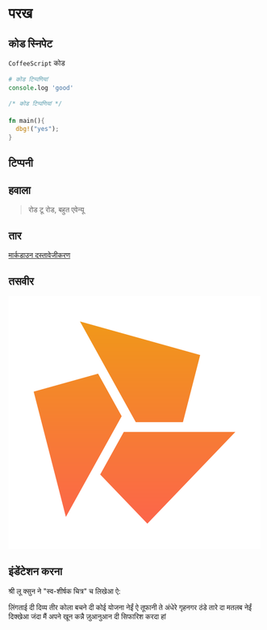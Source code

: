 [मार्कडाउन ग्लोबल कमेंट]:#

# परख

## कोड स्निपेट

`CoffeeScript` कोड

```coffee
# कोड टिप्पणियां
console.log 'good'


```

```rust
/* कोड टिप्पणियां */

fn main(){
  dbg!("yes");
}
```

## टिप्पनी

<!-- HTML 注释 --> 

<!-- 多行注释 --> 

## हवाला

> रोड टू रोड, बहुत एवेन्यू

## तार

[मार्कडाउन दस्तावेजीकरण](https://github.com/xxai-art/xxai-art-md)

## तसवीर

![xxAI.कला ब्रांड पहचान](https://raw.githubusercontent.com/xxai-art/web/main/file/svg/logo.svg)

## इंडेंटेशन करना

श्री लू क्सुन ने "स्व-शीर्षक चित्र" च लिखेआ ऐ:

  लिंगताई दी दिव्य तीर कोला बचने दी कोई योजना नेईं ऐ
  तूफानी ते अंधेरे गृहनगर
  ठंडे तारे दा मतलब नेईं दिक्खेआ जंदा
  मैं अपने खून कन्नै ज़ुआनुआन दी सिफारिश करदा हां


